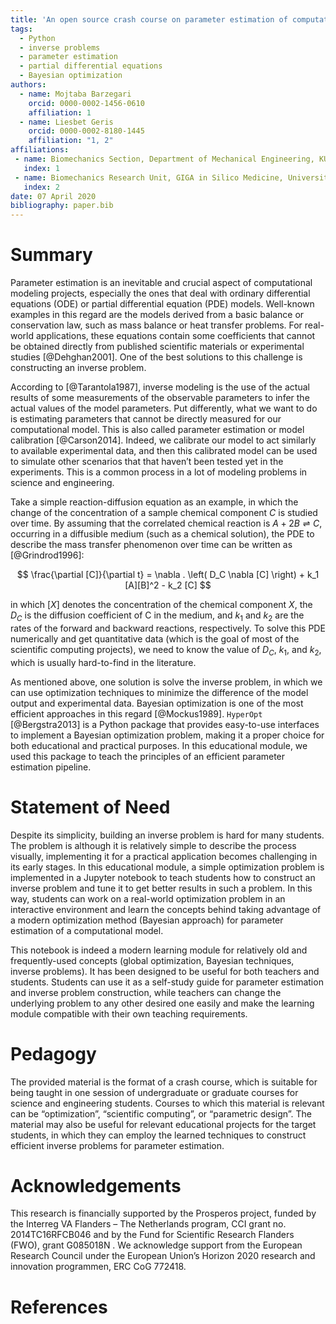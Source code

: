 ```yaml
---
title: 'An open source crash course on parameter estimation of computational models using a Bayesian optimization approach'
tags:
  - Python
  - inverse problems
  - parameter estimation
  - partial differential equations
  - Bayesian optimization
authors:
  - name: Mojtaba Barzegari
    orcid: 0000-0002-1456-0610
    affiliation: 1
  - name: Liesbet Geris
    orcid: 0000-0002-8180-1445
    affiliation: "1, 2"
affiliations:
 - name: Biomechanics Section, Department of Mechanical Engineering, KU Leuven, Belgium
   index: 1
 - name: Biomechanics Research Unit, GIGA in Silico Medicine, University of Liège, Belgium
   index: 2
date: 07 April 2020
bibliography: paper.bib
---
```


# Summary

Parameter estimation is an inevitable and crucial aspect of computational modeling projects, especially the ones that deal with ordinary differential equations (ODE) or partial differential equation (PDE) models. Well-known examples in this regard are the models derived from a basic balance or conservation law, such as mass balance or heat transfer problems. For real-world applications, these equations contain some coefficients that cannot be obtained directly from published scientific materials or experimental studies [@Dehghan2001]. One of the best solutions to this challenge is constructing an inverse problem.

According to [@Tarantola1987], inverse modeling is the use of the actual results of some measurements of the observable parameters to infer the actual values of the model parameters. Put differently, what we want to do is estimating parameters that cannot be directly measured for our computational model. This is also called parameter estimation or model calibration [@Carson2014]. Indeed, we calibrate our model to act similarly to available experimental data, and then this calibrated model can be used to simulate other scenarios that that haven’t been tested yet in the experiments. This is a common process in a lot of modeling problems in science and engineering.

Take a simple reaction-diffusion equation as an example, in which the change of the concentration of a sample chemical component $C$ is studied over time. By assuming that the correlated chemical reaction is $A + 2B \rightleftharpoons C$, occurring in a diffusible medium (such as a chemical solution), the PDE to describe the mass transfer phenomenon over time can be written as [@Grindrod1996]:

$$ \frac{\partial [C]}{\partial t} = \nabla . \left( D_C \nabla [C] \right) + k_1 [A][B]^2 - k_2 [C] $$

in which $[X]$ denotes the concentration of the chemical component $X$, the $D_C$ is the diffusion coefficient of C in the medium, and $k_1$ and $k_2$ are the rates of the forward and backward reactions, respectively. To solve this PDE numerically and get quantitative data (which is the goal of most of the scientific computing projects), we need to know the value of $D_C$, $k_1$, and $k_2$, which is usually hard-to-find in the literature.

As mentioned above, one solution is solve the inverse problem, in which we can use optimization techniques to minimize the difference of the model output and experimental data. Bayesian optimization is one of the most efficient approaches in this regard [@Mockus1989]. `HyperOpt` [@Bergstra2013] is a Python package that provides easy-to-use interfaces to implement a Bayesian optimization problem, making it a proper choice for both educational and practical purposes. In this educational module, we used this package to teach the principles of an efficient parameter estimation pipeline.

# Statement of Need

Despite its simplicity, building an inverse problem is hard for many students. The problem is although it is relatively simple to describe the process visually, implementing it for a practical application becomes challenging in its early stages. In this educational module, a simple optimization problem is implemented in a Jupyter notebook to teach students how to construct an inverse problem and tune it to get better results in such a problem. In this way, students can work on a real-world optimization problem in an interactive environment and learn the concepts behind taking advantage of a modern optimization method (Bayesian approach) for parameter estimation of a computational model.

This notebook is indeed a modern learning module for relatively old and frequently-used concepts (global optimization, Bayesian techniques, inverse problems). It has been designed to be useful for both teachers and students. Students can use it as a self-study guide for parameter estimation and inverse problem construction, while teachers can change the underlying problem to any other desired one easily and make the learning module compatible with their own teaching requirements.

# Pedagogy

The provided material is the format of a crash course, which is suitable for being taught in one session of undergraduate or graduate courses for science and engineering students. Courses to which this material is relevant can be “optimization”, “scientific computing”, or “parametric design”. The material may also be useful for relevant educational projects for the target students, in which they can employ the learned techniques to construct efficient inverse problems for parameter estimation.

# Acknowledgements

This research is financially supported by the Prosperos project, funded by the Interreg VA Flanders – The Netherlands program, CCI grant no. 2014TC16RFCB046 and by the Fund for Scientific Research Flanders (FWO), grant G085018N . We acknowledge support from the European Research Council under the European Union’s Horizon 2020 research and innovation programmen, ERC CoG 772418.

# References
